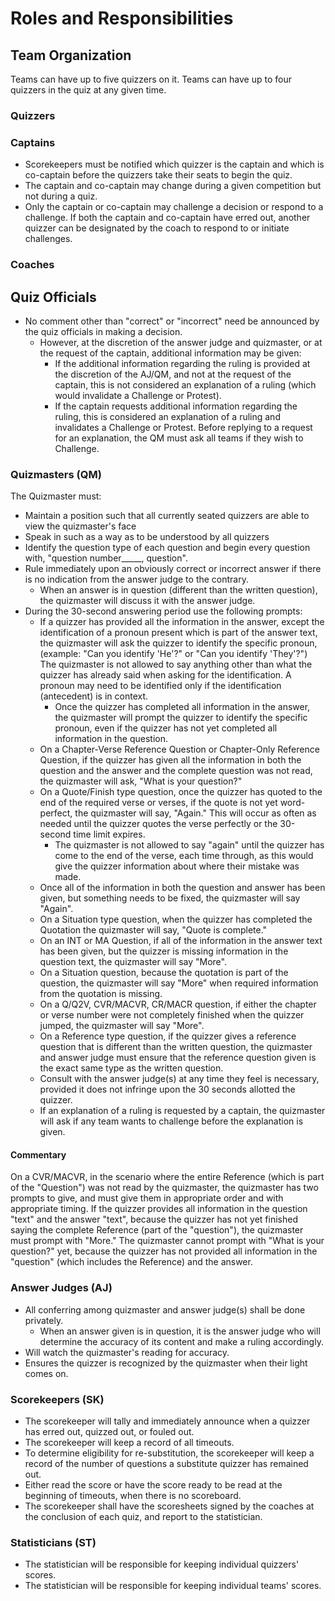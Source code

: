 # Roles and Responsibilities

## Team Organization

Teams can have up to five quizzers on it. Teams can have up to four quizzers in the quiz at any given time.

### Quizzers

### Captains

- Scorekeepers must be notified which quizzer is the captain and which is co-captain before the quizzers take their seats to begin the quiz.
- The captain and co-captain may change during a given competition but not during a quiz.
- Only the captain or co-captain may challenge a decision or respond to a challenge. If both the captain and co-captain have erred out, another quizzer can be designated by the coach to respond to or initiate challenges.

### Coaches

## Quiz Officials

- No comment other than "correct" or "incorrect" need be announced by the quiz officials in making a decision.
    - However, at the discretion of the answer judge and quizmaster, or at the request of the captain, additional information may be given:
        - If the additional information regarding the ruling is provided at the discretion of the AJ/QM, and not at the request of the captain, this is not considered an explanation of a ruling (which would invalidate a Challenge or Protest).
        - If the captain requests additional information regarding the ruling, this is considered an explanation of a ruling and invalidates a Challenge or Protest. Before replying to a request for an explanation, the QM must ask all teams if they wish to Challenge.

### Quizmasters (QM)

The Quizmaster must:

- Maintain a position such that all currently seated quizzers are able to view the quizmaster's face
- Speak in such as a way as to be understood by all quizzers
- Identify the question type of each question and begin every question with, "question number_____, question".
- Rule immediately upon an obviously correct or incorrect answer if there is no indication from the answer judge to the contrary.
    - When an answer is in question (different than the written question), the quizmaster will discuss it with the answer judge.
- During the 30-second answering period use the following prompts:
    - If a quizzer has provided all the information in the answer, except the identification of a pronoun present which is part of the answer text, the quizmaster will ask the quizzer to identify the specific pronoun, (example: "Can you identify 'He'?" or "Can you identify 'They'?") The quizmaster is not allowed to say anything other than what the quizzer has already said when asking for the identification. A pronoun may need to be identified only if the identification (antecedent) is in context.
        - Once the quizzer has completed all information in the answer, the quizmaster will prompt the quizzer to identify the specific pronoun, even if the quizzer has not yet completed all information in the question.
    - On a Chapter-Verse Reference Question or Chapter-Only Reference Question, if the quizzer has given all the information in both the question and the answer and the complete question was not read, the quizmaster will ask, "What is your question?"
    - On a Quote/Finish type question, once the quizzer has quoted to the end of the required verse or verses, if the quote is not yet word-perfect, the quizmaster will say, "Again." This will occur as often as needed until the quizzer quotes the verse perfectly or the 30-second time limit expires.
        - The quizmaster is not allowed to say "again" until the quizzer has come to the end of the verse, each time through, as this would give the quizzer information about where their mistake was made.
    - Once all of the information in both the question and answer has been given, but something needs to be fixed, the quizmaster will say "Again".
    - On a Situation type question, when the quizzer has completed the Quotation the quizmaster will say, "Quote is complete."
    - On an INT or MA Question, if all of the information in the answer text has been given, but the quizzer is missing information in the question text, the quizmaster will say "More".
    - On a Situation question, because the quotation is part of the question, the quizmaster will say "More" when required information from the quotation is missing.
    - On a Q/Q2V, CVR/MACVR, CR/MACR question, if either the chapter or verse number were not completely finished when the quizzer jumped, the quizmaster will say "More".
    - On a Reference type question, if the quizzer gives a reference question that is different than the written question, the quizmaster and answer judge must ensure that the reference question given is the exact same type as the written question.
    - Consult with the answer judge(s) at any time they feel is necessary, provided it does not infringe upon the 30 seconds allotted the quizzer.
    - If an explanation of a ruling is requested by a captain, the quizmaster will ask if any team wants to challenge before the explanation is given.

#### Commentary
On a CVR/MACVR, in the scenario where the entire Reference (which is part of the "Question") was not read by the quizmaster, the quizmaster has two prompts to give, and must give them in appropriate order and with appropriate timing. If the quizzer provides all information in the question "text" and the answer "text", because the quizzer has not yet finished saying the complete Reference (part of the "question"), the quizmaster must prompt with "More." The quizmaster cannot prompt with "What is your question?" yet, because the quizzer has not provided all information in the "question" (which includes the Reference) and the answer.

### Answer Judges (AJ)

- All conferring among quizmaster and answer judge(s) shall be done privately.
    - When an answer given is in question, it is the answer judge who will determine the accuracy of its content and make a ruling accordingly.
- Will watch the quizmaster's reading for accuracy.
- Ensures the quizzer is recognized by the quizmaster when their light comes on.

### Scorekeepers (SK)

- The scorekeeper will tally and immediately announce when a quizzer has erred out, quizzed out, or fouled out.
- The scorekeeper will keep a record of all timeouts.
- To determine eligibility for re-substitution, the scorekeeper will keep a record of the number of questions a substitute quizzer has remained out.
- Either read the score or have the score ready to be read at the beginning of timeouts, when there is no scoreboard.
- The scorekeeper shall have the scoresheets signed by the coaches at the conclusion of each quiz, and report to the statistician.

### Statisticians (ST)

- The statistician will be responsible for keeping individual quizzers' scores.
- The statistician will be responsible for keeping individual teams' scores.
